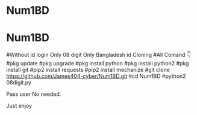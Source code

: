 # Num1BD
# Num1BD
#Without id login Only 08 digit Only Bangladesh id Cloning 
#All Comand 👇
#pkg update 
#pkg upgrade 
#pkg install python 
#pkg install python2
#pkg install git
#pip2 install requests 
#pip2 install  mechanize
#git clone https://github.com/James404-cyber/Num1BD.git
#cd Num1BD
#python2 08digit.py

Pass user No needed. 

Just enjoy
